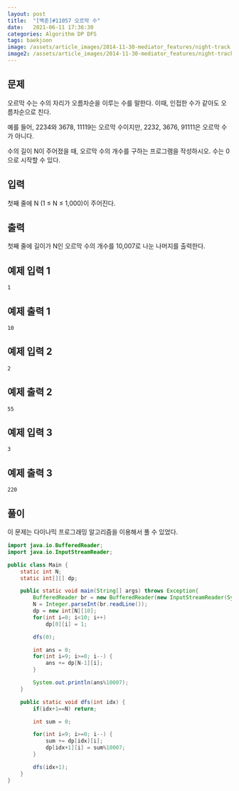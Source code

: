 ```yaml
---
layout: post
title:  "[백준]#11057 오르막 수"
date:   2021-06-11 17:36:30
categories: Algorithm DP DFS
tags: baekjoon
image: /assets/article_images/2014-11-30-mediator_features/night-track.JPG
image2: /assets/article_images/2014-11-30-mediator_features/night-track-mobile.JPG
---
```


문제
--------------------

오르막 수는 수의 자리가 오름차순을 이루는 수를 말한다. 이때, 인접한 수가 같아도 오름차순으로 친다.

예를 들어, 2234와 3678, 11119는 오르막 수이지만, 2232, 3676, 91111은 오르막 수가 아니다.

수의 길이 N이 주어졌을 때, 오르막 수의 개수를 구하는 프로그램을 작성하시오. 수는 0으로 시작할 수 있다.

입력
---------------------------

첫째 줄에 N (1 ≤ N ≤ 1,000)이 주어진다.

출력
----------------

첫째 줄에 길이가 N인 오르막 수의 개수를 10,007로 나눈 나머지를 출력한다.

예제 입력 1 
----------------------

```
1
```

예제 출력 1 
------------------------

```
10
```

예제 입력 2
----------------------

```
2
```

예제 출력 2
------------------------

```
55
```

예제 입력 3
----------------------

```
3
```

예제 출력 3
------------------------

```
220
```

풀이
--------------------------

이 문제는 다이나믹 프로그래밍 알고리즘을 이용해서 풀 수 있었다.

```java
import java.io.BufferedReader;
import java.io.InputStreamReader;

public class Main {
    static int N;
    static int[][] dp;

    public static void main(String[] args) throws Exception{
        BufferedReader br = new BufferedReader(new InputStreamReader(System.in));
        N = Integer.parseInt(br.readLine());
        dp = new int[N][10];
        for(int i=0; i<10; i++)
            dp[0][i] = 1;

        dfs(0);

        int ans = 0;
        for(int i=9; i>=0; i--) {
            ans += dp[N-1][i];
        }

        System.out.println(ans%10007);
    }

    public static void dfs(int idx) {
        if(idx+1==N) return;

        int sum = 0;

        for(int i=9; i>=0; i--) {
            sum += dp[idx][i];
            dp[idx+1][i] = sum%10007;
        }

        dfs(idx+1);
    }
}
```
